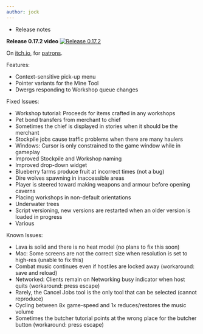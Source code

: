 ```yaml
---
author: jock
---
```

* Release notes

**Release 0.17.2 video**
[![Release 0.17.2](http://img.youtube.com/vi/6wnfxVICRcc/0.jpg)](https://youtu.be/6wnfxVICRcc)

On [itch.io](https://haikuinteractive.itch.io/dwerg-saga), for [patrons](https://haikuinteractive.itch.io/dwerg-saga/patreon-access).

Features:

* Context-sensitive pick-up menu
* Pointer variants for the Mine Tool
* Dwergs responding to Workshop queue changes

Fixed Issues:

* Workshop tutorial: Proceeds for items crafted in any workshops
* Pet bond transfers from merchant to chief
* Sometimes the chief is displayed in stories when it should be the merchant
* Stockpile jobs cause traffic problems when there are many haulers
* Windows: Cursor is only constrained to the game window while in gameplay
* Improved Stockpile and Workshop naming
* Improved drop-down widget
* Blueberry farms produce fruit at incorrect times (not a bug)
* Dire wolves spawning in inaccessible areas
* Player is steered toward making weapons and armour before opening caverns
* Placing workshops in non-default orientations
* Underwater trees
* Script versioning, new versions are restarted when an older version is loaded in progress
* Various

Known Issues:

* Lava is solid and there is no heat model (no plans to fix this soon)
* Mac: Some screens are not the correct size when resolution is set to high-res (unable to fix this)
* Combat music continues even if hostiles are locked away (workaround: save and reload)
* Networked: Clients remain on Networking busy indicator when host quits (workaround: press escape)
* Rarely, the Cancel Jobs tool is the only tool that can be selected (cannot reproduce)
* Cycling between 8x game-speed and 1x reduces/restores the music volume
* Sometimes the butcher tutorial points at the wrong place for the butcher button (workaround: press escape)
